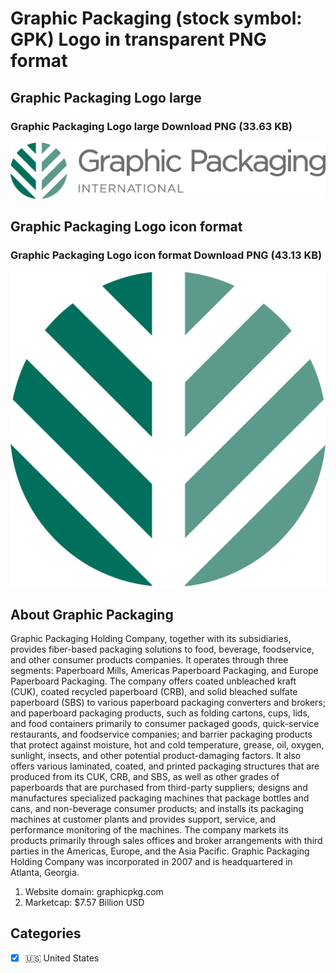 # Graphic Packaging (stock symbol: GPK) Logo in transparent PNG format

## Graphic Packaging Logo large

### Graphic Packaging Logo large Download PNG (33.63 KB)

![Graphic Packaging Logo large Download PNG (33.63 KB)](/img/orig/GPK_BIG-f192dc45.png)

## Graphic Packaging Logo icon format

### Graphic Packaging Logo icon format Download PNG (43.13 KB)

![Graphic Packaging Logo icon format Download PNG (43.13 KB)](/img/orig/GPK-1414566a.png)

## About Graphic Packaging

Graphic Packaging Holding Company, together with its subsidiaries, provides fiber-based packaging solutions to food, beverage, foodservice, and other consumer products companies. It operates through three segments: Paperboard Mills, Americas Paperboard Packaging, and Europe Paperboard Packaging. The company offers coated unbleached kraft (CUK), coated recycled paperboard (CRB), and solid bleached sulfate paperboard (SBS) to various paperboard packaging converters and brokers; and paperboard packaging products, such as folding cartons, cups, lids, and food containers primarily to consumer packaged goods, quick-service restaurants, and foodservice companies; and barrier packaging products that protect against moisture, hot and cold temperature, grease, oil, oxygen, sunlight, insects, and other potential product-damaging factors. It also offers various laminated, coated, and printed packaging structures that are produced from its CUK, CRB, and SBS, as well as other grades of paperboards that are purchased from third-party suppliers; designs and manufactures specialized packaging machines that package bottles and cans, and non-beverage consumer products; and installs its packaging machines at customer plants and provides support, service, and performance monitoring of the machines. The company markets its products primarily through sales offices and broker arrangements with third parties in the Americas, Europe, and the Asia Pacific. Graphic Packaging Holding Company was incorporated in 2007 and is headquartered in Atlanta, Georgia.

1. Website domain: graphicpkg.com
2. Marketcap: $7.57 Billion USD


## Categories
- [x] 🇺🇸 United States
